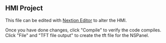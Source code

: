 ## HMI Project
This file can be edited with [Nextion Editor](https://nextion.tech/nextion-editor/) to alter the HMI.

Once you have done changes, click "Compile" to verify the code compiles. Click "File" and "TFT file output" to create the tft file for the NSPanel.
